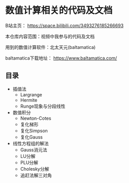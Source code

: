 # 数值计算相关的代码及文档

B站主页：
https://space.bilibili.com/3493276185266693

本仓库内容范围：视频中我参与的代码及文档

用到的数值计算软件：北太天元(baltamatica)

baltamatica下载地址： https://www.baltamatica.com/

## 目录

- 插值法
    - Largrange
    -  Hermite
    -  Runge现象与分段线性
- 数值积分
  - Newton-Cotes
  - 复化梯形
  - 复化Simpson
  - 复化Gauss
- 线性方程组的解法
  - Gauss消元法
  - LU分解
  - PLU分解
  - Cholesky分解
  - 追赶法解三对角